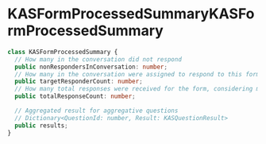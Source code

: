 # <a name="kasformprocessedsummary"></a><span data-ttu-id="ac208-101">KASFormProcessedSummary</span><span class="sxs-lookup"><span data-stu-id="ac208-101">KASFormProcessedSummary</span></span>
```typescript
class KASFormProcessedSummary {
  // How many in the conversation did not respond
  public nonRespondersInConversation: number;
  // How many in the conversation were assigned to respond to this form
  public targetResponderCount: number;
  // How many total responses were received for the form, considering multiple responses from one person
  public totalResponseCount: number;

  // Aggregated result for aggregative questions
  // Dictionary<QuestionId: number, Result: KASQuestionResult>
  public results;
}
```
